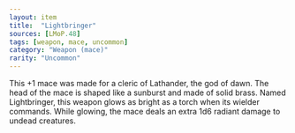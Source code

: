```yaml
---
layout: item
title:  "Lightbringer"
sources: [LMoP.48]
tags: [weapon, mace, uncommon]
category: "Weapon (mace)"
rarity: "Uncommon"
---
```


This +1 mace was made for a cleric of Lathander, the god of dawn. The head of the mace is shaped like a sunburst and made of solid brass. Named Lightbringer, this weapon glows as bright as a torch when its wielder commands. While glowing, the mace deals an extra 1d6 radiant damage to undead creatures.